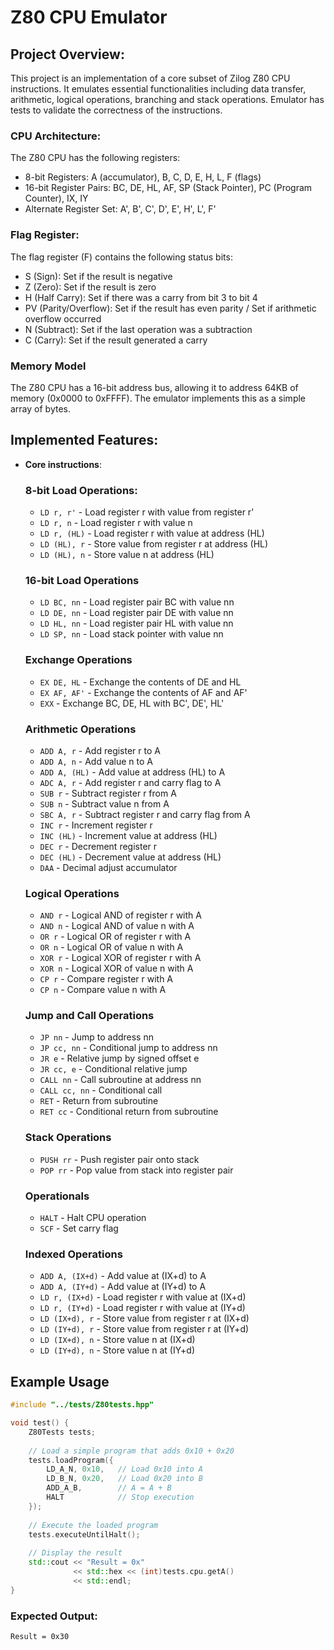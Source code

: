 # Z80 CPU Emulator 

## Project Overview:
This project is an implementation of a core subset of Zilog Z80 CPU instructions. 
It emulates essential functionalities including data transfer, arithmetic, logical operations,
branching and stack operations. Emulator has tests to validate the correctness of the instructions.

### CPU Architecture:
The Z80 CPU has the following registers:

- 8-bit Registers: A (accumulator), B, C, D, E, H, L, F (flags)
- 16-bit Register Pairs: BC, DE, HL, AF, SP (Stack Pointer), PC (Program Counter), IX, IY
- Alternate Register Set: A', B', C', D', E', H', L', F'

### Flag Register:
The flag register (F) contains the following status bits:

- S (Sign): Set if the result is negative
- Z (Zero): Set if the result is zero
- H (Half Carry): Set if there was a carry from bit 3 to bit 4
- PV (Parity/Overflow): Set if the result has even parity / Set if arithmetic overflow occurred
- N (Subtract): Set if the last operation was a subtraction
- C (Carry): Set if the result generated a carry

### Memory Model
The Z80 CPU has a 16-bit address bus, allowing it to address 64KB of memory (0x0000 to 0xFFFF). 
The emulator implements this as a simple array of bytes.

## Implemented Features:
- **Core instructions**:

	### 8-bit Load Operations:
	- `LD r, r'` - Load register r with value from register r'
	- `LD r, n` - Load register r with value n
	- `LD r, (HL)` - Load register r with value at address (HL)
	- `LD (HL), r` - Store value from register r at address (HL)
	- `LD (HL), n` - Store value n at address (HL)

	### 16-bit Load Operations
	- `LD BC, nn` - Load register pair BC with value nn
	- `LD DE, nn` - Load register pair DE with value nn
	- `LD HL, nn` - Load register pair HL with value nn
	- `LD SP, nn` - Load stack pointer with value nn

	### Exchange Operations
	- `EX DE, HL` - Exchange the contents of DE and HL
	- `EX AF, AF'` - Exchange the contents of AF and AF'
	- `EXX` - Exchange BC, DE, HL with BC', DE', HL'

	### Arithmetic Operations
	- `ADD A, r` - Add register r to A
	- `ADD A, n` - Add value n to A
	- `ADD A, (HL)` - Add value at address (HL) to A
	- `ADC A, r` - Add register r and carry flag to A
	- `SUB r` - Subtract register r from A
	- `SUB n` - Subtract value n from A
	- `SBC A, r` - Subtract register r and carry flag from A
	- `INC r` - Increment register r
	- `INC (HL)` - Increment value at address (HL)
	- `DEC r` - Decrement register r
	- `DEC (HL)` - Decrement value at address (HL)
	- `DAA` - Decimal adjust accumulator

	### Logical Operations
	- `AND r` - Logical AND of register r with A
	- `AND n` - Logical AND of value n with A
	- `OR r` - Logical OR of register r with A
	- `OR n` - Logical OR of value n with A
	- `XOR r` - Logical XOR of register r with A
	- `XOR n` - Logical XOR of value n with A
	- `CP r` - Compare register r with A
	- `CP n` - Compare value n with A

	### Jump and Call Operations
	- `JP nn` - Jump to address nn
	- `JP cc, nn` - Conditional jump to address nn
	- `JR e` - Relative jump by signed offset e
	- `JR cc, e` - Conditional relative jump
	- `CALL nn` - Call subroutine at address nn
	- `CALL cc, nn` - Conditional call
	- `RET` - Return from subroutine
	- `RET cc` - Conditional return from subroutine

	### Stack Operations
	- `PUSH rr` - Push register pair onto stack
	- `POP rr` - Pop value from stack into register pair

	### Operationals
	- `HALT` - Halt CPU operation
	- `SCF` - Set carry flag

	### Indexed Operations
	- `ADD A, (IX+d)` - Add value at (IX+d) to A
	- `ADD A, (IY+d)` - Add value at (IY+d) to A
	- `LD r, (IX+d)` - Load register r with value at (IX+d)
	- `LD r, (IY+d)` - Load register r with value at (IY+d)
	- `LD (IX+d), r` - Store value from register r at (IX+d)
	- `LD (IY+d), r` - Store value from register r at (IY+d)
	- `LD (IX+d), n` - Store value n at (IX+d)
	- `LD (IY+d), n` - Store value n at (IY+d)


## Example Usage
```cpp
#include "../tests/Z80tests.hpp"  

void test() {
    Z80Tests tests;
    
    // Load a simple program that adds 0x10 + 0x20
    tests.loadProgram({
        LD_A_N, 0x10,   // Load 0x10 into A
        LD_B_N, 0x20,   // Load 0x20 into B
        ADD_A_B,        // A = A + B
        HALT            // Stop execution
    });
    
    // Execute the loaded program
    tests.executeUntilHalt();
    
    // Display the result
    std::cout << "Result = 0x" 
              << std::hex << (int)tests.cpu.getA() 
              << std::endl;
}
```

### Expected Output:
```plaintext
Result = 0x30
```
